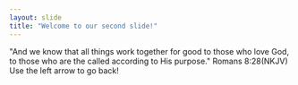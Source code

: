 ```yaml
---
layout: slide
title: "Welcome to our second slide!"
---
```

"And we know that all things work together for good to those who love God, to those who are the called according to His purpose." Romans 8:28(NKJV)
Use the left arrow to go back!
